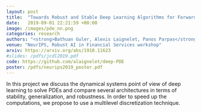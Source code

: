 ```yaml
---
layout: post
title:  "Towards Robust and Stable Deep Learning Algorithms for Forward Backward Stochastic Differential Equations"
date:   2019-09-01 22:21:59 +00:00
image: /images/pde_nn.png
categories: research
authors: "<strong>Bathuan Guler, Alexis Laignelet, Panos Parpas</strong>"
venue: "NeurIPS, Robust AI in Financial Services workshop"
arxiv: https://arxiv.org/abs/1910.11623
#slides: /pdfs/jcdl2019.pdf
code: https://github.com/alaignelet/deep-PDE
poster: /pdfs/neurips2019_poster.pdf
---
```

In this project we discuss the dynamical systems point of view of deep learning to solve PDEs and compare several architectures in terms of stability, generalization, and robustness. In order to speed up the computations, we propose to use a multilevel discretization technique.
